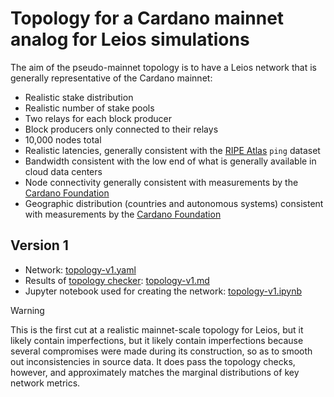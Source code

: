 # Topology for a Cardano mainnet analog for Leios simulations

The aim of the pseudo-mainnet topology is to have a Leios network that is generally representative of the Cardano mainnet:

- Realistic stake distribution
- Realistic number of stake pools
- Two relays for each block producer
- Block producers only connected to their relays
- 10,000 nodes total
- Realistic latencies, generally consistent with the [RIPE Atlas](https://atlas.ripe.net/) `ping` dataset
- Bandwidth consistent with the low end of what is generally available in cloud data centers
- Node connectivity generally consistent with measurements by the [Cardano Foundation](https://cardanofoundation.org/)
- Geographic distribution (countries and autonomous systems) consistent with measurements by the [Cardano Foundation](https://cardanofoundation.org/)


## Version 1

- Network: [topology-v1.yaml](topology-v1.yaml)
- Results of [topology checker](../../../topology-checker): [topology-v1.md](topology-v1.md)
- Jupyter notebook used for creating the network: [topology-v1.ipynb](topology-v1.ipynb)

> [!WARNING]
> 
> This is the first cut at a realistic mainnet-scale topology for Leios, but it likely contain imperfections, but it likely contain imperfections because several compromises were made during its construction, so as to smooth out inconsistencies in source data. It does pass the topology checks, however, and approximately matches the marginal distributions of key network metrics.
